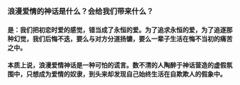 ### 浪漫爱情的神话是什么？会给我们带来什么？
####  是：我们把初恋时爱的感觉，错当成了永恒的爱。为了追求永恒的爱，为了追逐那种幻觉，我们后悔不迭，要么与对方分道扬镳，要么一辈子生活在悔不当初的痛苦之中。
####  本质上说，浪漫爱情神话是一种可怕的谎言。数不清的人陶醉于神话营造的虚假氛围中，只想成为爱情的奴隶，到头来却发现自己始终生活在自欺欺人的假象中。
